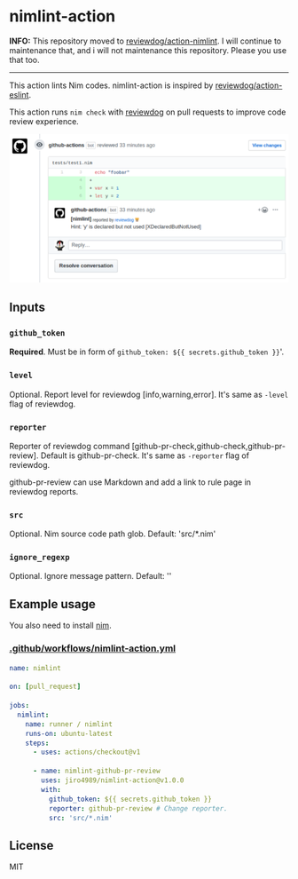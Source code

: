 # nimlint-action

**INFO:** This repository moved to [reviewdog/action-nimlint](https://github.com/reviewdog/action-nimlint).
I will continue to maintenance that, and i will not maintenance this repository.
Please you use that too.

---

This action lints Nim codes.
nimlint-action is inspired by [reviewdog/action-eslint](https://github.com/reviewdog/action-eslint).

This action runs `nim check` with
[reviewdog](https://github.com/reviewdog/reviewdog) on pull requests to improve
code review experience.

[![github-pr-review sample](./docs/nimlint.png)](https://github.com/jiro4989/nimlint-action/pull/5)

## Inputs

### `github_token`

**Required**. Must be in form of `github_token: ${{ secrets.github_token }}`'.

### `level`

Optional. Report level for reviewdog [info,warning,error].
It's same as `-level` flag of reviewdog.

### `reporter`

Reporter of reviewdog command [github-pr-check,github-check,github-pr-review].
Default is github-pr-check.
It's same as `-reporter` flag of reviewdog.

github-pr-review can use Markdown and add a link to rule page in reviewdog reports.

### `src`

Optional. Nim source code path glob. Default: 'src/*.nim'

### `ignore_regexp`

Optional. Ignore message pattern. Default: ''

## Example usage

You also need to install [nim](https://github.com/nim-lang/Nim).  
### [.github/workflows/nimlint-action.yml](.github/workflows/nimlint-action.yml)

```yml
name: nimlint

on: [pull_request]

jobs:
  nimlint:
    name: runner / nimlint
    runs-on: ubuntu-latest
    steps:
      - uses: actions/checkout@v1

      - name: nimlint-github-pr-review
        uses: jiro4989/nimlint-action@v1.0.0
        with:
          github_token: ${{ secrets.github_token }}
          reporter: github-pr-review # Change reporter.
          src: 'src/*.nim'
```

## License

MIT
